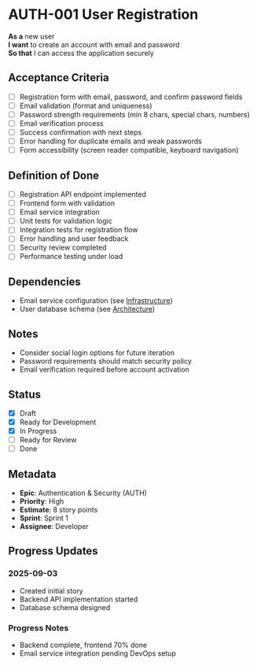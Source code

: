 # AUTH-001 User Registration

**As a** new user  
**I want** to create an account with email and password  
**So that** I can access the application securely

## Acceptance Criteria

- [ ] Registration form with email, password, and confirm password fields
- [ ] Email validation (format and uniqueness)
- [ ] Password strength requirements (min 8 chars, special chars, numbers)
- [ ] Email verification process
- [ ] Success confirmation with next steps
- [ ] Error handling for duplicate emails and weak passwords
- [ ] Form accessibility (screen reader compatible, keyboard navigation)

## Definition of Done

- [ ] Registration API endpoint implemented
- [ ] Frontend form with validation
- [ ] Email service integration
- [ ] Unit tests for validation logic
- [ ] Integration tests for registration flow
- [ ] Error handling and user feedback
- [ ] Security review completed
- [ ] Performance testing under load

## Dependencies

- Email service configuration (see [Infrastructure](../../infrastructure/deployment-guide.md))
- User database schema (see [Architecture](../../architecture/data-models.md))

## Notes

- Consider social login options for future iteration
- Password requirements should match security policy
- Email verification required before account activation

## Status

- [x] Draft
- [x] Ready for Development
- [x] In Progress
- [ ] Ready for Review
- [ ] Done

## Metadata

- **Epic**: Authentication & Security (AUTH)
- **Priority**: High
- **Estimate**: 8 story points
- **Sprint**: Sprint 1
- **Assignee**: Developer

## Progress Updates

### 2025-09-03

- Created initial story
- Backend API implementation started
- Database schema designed

### Progress Notes

- Backend complete, frontend 70% done
- Email service integration pending DevOps setup
